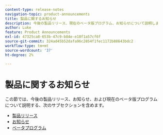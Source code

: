 ```yaml
---
content-type: release-notes
navigation-topic: product-announcements
title: 製品に関するお知らせ
description: 今後の製品リリース、現在のベータ版プログラム、お知らせについて説明します。
author: Luke
feature: Product Announcements
exl-id: 47325ca8-653b-47c9-b84e-e10f1a57cf6f
source-git-commit: 324ad45b52dafa96c2854f1fec1172b88643bdc2
workflow-type: tm+mt
source-wordcount: '37'
ht-degree: 2%

---
```


# 製品に関するお知らせ

この節では、今後の製品リリース、お知らせ、および現在のベータ版プログラムについて説明する、次のサブセクションを含めます。

* [製品リリース](../product-announcements/product-releases/product-releases.md)
* [お知らせ](../product-announcements/announcements/announcements.md)
* [ベータプログラム](../product-announcements/betas/betas.md)
